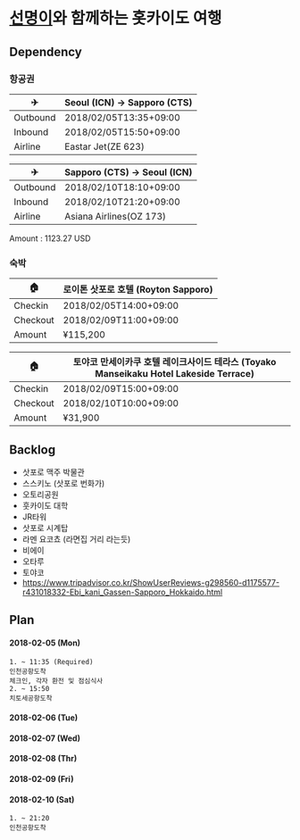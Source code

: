 # [선명이](https://github.com/actumn)와 함께하는 홋카이도 여행

## Dependency
### 항공권

| ✈ | Seoul (ICN) -> Sapporo (CTS) |
|----------|------------------------|
| Outbound | 2018/02/05T13:35+09:00 |
| Inbound | 2018/02/05T15:50+09:00 |
| Airline | Eastar Jet(ZE 623) | 

| ✈ | Sapporo (CTS) -> Seoul (ICN) |
|----------|------------------------|
| Outbound | 2018/02/10T18:10+09:00 |
| Inbound | 2018/02/10T21:20+09:00 |
| Airline | Asiana Airlines(OZ 173) | 


Amount : 1123.27 USD

### 숙박

| 🏠 | 로이톤 삿포로 호텔 (Royton Sapporo) |
|----------|------------------------|
| Checkin | 2018/02/05T14:00+09:00 |
| Checkout | 2018/02/09T11:00+09:00 |
| Amount | ¥115,200 |

| 🏠 | 토야코 만세이카쿠 호텔 레이크사이드 테라스 (Toyako Manseikaku Hotel Lakeside Terrace) |
|----------|------------------------|
| Checkin | 2018/02/09T15:00+09:00 |
| Checkout | 2018/02/10T10:00+09:00 |
| Amount | ¥31,900 |


## Backlog
- 삿포로 맥주 박물관
- 스스키노 (삿포로 번화가)
- 오토리공원
- 훗카이도 대학
- JR타워
- 삿포로 시계탑
- 라멘 요코쵸 (라면집 거리 라는듯)
- 비에이
- 오타루
- 토야코
- https://www.tripadvisor.co.kr/ShowUserReviews-g298560-d1175577-r431018332-Ebi_kani_Gassen-Sapporo_Hokkaido.html

## Plan
#### 2018-02-05 (Mon)
```
1. ~ 11:35 (Required)  
인천공항도착  
체크인, 각자 환전 및 점심식사  
2. ~ 15:50  
치토세공항도착
```
#### 2018-02-06 (Tue)
#### 2018-02-07 (Wed)
#### 2018-02-08 (Thr)
#### 2018-02-09 (Fri)
#### 2018-02-10 (Sat)
```
1. ~ 21:20
인천공항도착
```

